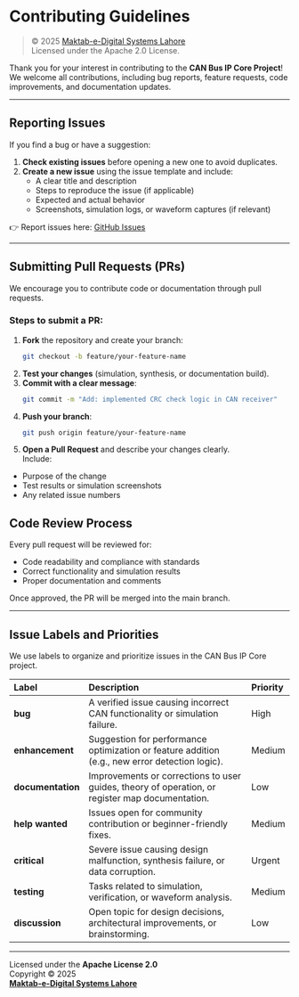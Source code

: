 # Contributing Guidelines
> © 2025 [Maktab-e-Digital Systems Lahore](https://github.com/medsee-uet)  
> Licensed under the Apache 2.0 License.



Thank you for your interest in contributing to the **CAN Bus IP Core Project**!  
We welcome all contributions, including bug reports, feature requests, code improvements, and documentation updates.

---

##  **Reporting Issues**

If you find a bug or have a suggestion:

1. **Check existing issues** before opening a new one to avoid duplicates.  
2. **Create a new issue** using the issue template and include:
   - A clear title and description  
   - Steps to reproduce the issue (if applicable)  
   - Expected and actual behavior  
   - Screenshots, simulation logs, or waveform captures (if relevant)  

👉 Report issues here: [GitHub Issues](https://github.com/meds-ee-uet/CAN-Bus.git)

---

##  **Submitting Pull Requests (PRs)**

We encourage you to contribute code or documentation through pull requests.

### Steps to submit a PR:
1. **Fork** the repository and create your branch:
   ```bash
   git checkout -b feature/your-feature-name
   ```
2. **Test your changes** (simulation, synthesis, or documentation build).  
3. **Commit with a clear message**:
   ```bash
   git commit -m "Add: implemented CRC check logic in CAN receiver"
   ```
4. **Push your branch**:
   ```bash
   git push origin feature/your-feature-name
   ```
5. **Open a Pull Request** and describe your changes clearly.  
Include:
- Purpose of the change  
- Test results or simulation screenshots  
- Any related issue numbers  

##  **Code Review Process**

Every pull request will be reviewed for:

- Code readability and compliance with standards  
- Correct functionality and simulation results  
- Proper documentation and comments  

Once approved, the PR will be merged into the main branch.

---

##  **Issue Labels and Priorities**

We use labels to organize and prioritize issues in the CAN Bus IP Core project.

| Label | Description | Priority |
|:------|:-------------|:----------|
| **bug** | A verified issue causing incorrect CAN functionality or simulation failure. | High |
| **enhancement** | Suggestion for performance optimization or feature addition (e.g., new error detection logic). | Medium |
| **documentation** | Improvements or corrections to user guides, theory of operation, or register map documentation. | Low |
| **help wanted** | Issues open for community contribution or beginner-friendly fixes. | Medium |
| **critical** | Severe issue causing design malfunction, synthesis failure, or data corruption. | Urgent |
| **testing** | Tasks related to simulation, verification, or waveform analysis. | Medium |
| **discussion** | Open topic for design decisions, architectural improvements, or brainstorming. | Low |
 
 ---


Licensed under the **Apache License 2.0**  
Copyright © 2025  
**[Maktab-e-Digital Systems Lahore](https://github.com/meds-ee-uet)**

